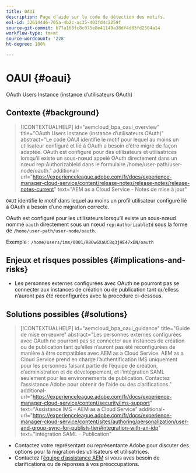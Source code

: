```yaml
---
title: OAUI
description: Page d’aide sur le code de détection des motifs.
exl-id: 326144d6-705a-4b2c-ac35-403fd4c2259f
source-git-commit: b77a168fc8c075e8e41149a38df4d83fd2504a14
workflow-type: tm+mt
source-wordcount: '228'
ht-degree: 100%

---
```


# OAUI {#oaui}

OAuth Users Instance (instance d’utilisateurs OAuth)

## Contexte {#background}

>[!CONTEXTUALHELP]
>id="aemcloud_bpa_oaui_overview"
>title="OAuth Users Instance (instance d’utilisateurs OAuth)"
>abstract="Le code OAUI identifie le motif pour lequel au moins un utilisateur configuré et lié à OAuth a besoin d’être migré de façon adaptée. OAuth est configuré pour des utilisateurs et utilisatrices lorsqu’il existe un sous-nœud appelé OAuth directement dans un nœud rep:AuthorizableId dans le formulaire /home/user-path/user-node/oauth."
>additional-url="https://experienceleague.adobe.com/fr/docs/experience-manager-cloud-service/content/release-notes/release-notes/release-notes-current" text="AEM as a Cloud Service - Notes de mise à jour"

`OAUI` identifie le motif dans lequel au moins un profil utilisateur configuré lié à OAuth a besoin d’une migration correcte.

OAuth est configuré pour les utilisateurs lorsqu’il existe un sous-nœud nommé `oauth` directement sous un nœud `rep:AuthorizableId` sous la forme de `/home/user-path/user-node/oauth`.

Exemple : `/home/users/ims/0001/R80w6XaUCBq3jHE47xDN/oauth`

## Enjeux et risques possibles {#implications-and-risks}

* Les personnes externes configurées avec OAuth ne pourront pas se connecter aux instances de création ou de publication tant qu’elless n’auront pas été reconfigurées avec la procédure ci-dessous.

## Solutions possibles {#solutions}

>[!CONTEXTUALHELP]
>id="aemcloud_bpa_oaui_guidance"
>title="Guide de mise en œuvre"
>abstract="Les personnes externes configurées avec OAuth ne pourront pas se connecter aux instances de création ou de publication tant qu’elles n’auront pas été reconfigurées de manière à être compatibles avec AEM as a Cloud Service. AEM as a Cloud Service prend en charge l’authentification IMS uniquement pour les personnes faisant partie de l’équipe de création, d’administration et de développement, et l’intégration SAML seulement pour les environnements de publication. Contactez l’assistance Adobe pour obtenir de l’aide ou des clarifications."
>additional-url="https://experienceleague.adobe.com/fr/docs/experience-manager-cloud-service/content/security/ims-support" text="Assistance IMS – AEM as a Cloud Service"
>additional-url="https://experienceleague.adobe.com/fr/docs/experience-manager-cloud-service/content/sites/authoring/personalization/user-and-group-sync-for-publish-tier#integration-with-an-idp" text="Intégration SAML – Publication"

* Contactez votre représentant ou représentante Adobe pour discuter des options pour la migration des utilisateurs et utilisatrices.
* Contactez l’[équipe d’assistance AEM](https://helpx.adobe.com/fr/enterprise/using/support-for-experience-cloud.html) si vous aves besoin de clarifications ou de réponses à vos préoccupations.
